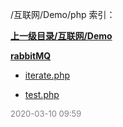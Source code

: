 /互联网/Demo/php 索引：


**[上一级目录/互联网/Demo](/互联网/Demo/index.md)**

**[rabbitMQ](/互联网/Demo/php/rabbitMQ/index.md)**

- [iterate.php](/互联网/Demo/php/iterate.php)

- [test.php](/互联网/Demo/php/test.php)


<font size=2 color='grey'> 2020-03-10 09:59 </font>